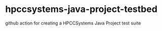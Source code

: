# hpccsystems-java-project-testbed
github action for creating a HPCCSystems Java Project test suite
